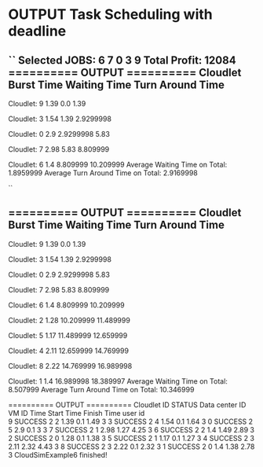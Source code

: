 # OUTPUT Task Scheduling with deadline
``
Selected JOBS: 
6 7 0 3 9 
Total Profit: 12084
========== OUTPUT ==========
Cloudlet 	 Burst Time 	 Waiting Time 	 Turn Around Time
-------------------------------------------------------------------

Cloudlet: 9		1.39		0.0		1.39


Cloudlet: 3		1.54		1.39		2.9299998


Cloudlet: 0		2.9		2.9299998		5.83


Cloudlet: 7		2.98		5.83		8.809999


Cloudlet: 6		1.4		8.809999		10.209999
Average Waiting Time on Total: 1.8959999
Average Turn Around Time on Total: 2.9169998

``


========== OUTPUT ==========
Cloudlet 	 Burst Time 	 Waiting Time 	 Turn Around Time
-------------------------------------------------------------------

Cloudlet: 9		1.39		0.0		1.39


Cloudlet: 3		1.54		1.39		2.9299998


Cloudlet: 0		2.9		2.9299998		5.83


Cloudlet: 7		2.98		5.83		8.809999


Cloudlet: 6		1.4		8.809999		10.209999


Cloudlet: 2		1.28		10.209999		11.489999


Cloudlet: 5		1.17		11.489999		12.659999


Cloudlet: 4		2.11		12.659999		14.769999


Cloudlet: 8		2.22		14.769999		16.989998


Cloudlet: 1		1.4		16.989998		18.389997
Average Waiting Time on Total: 8.507999
Average Turn Around Time on Total: 10.346999

========== OUTPUT ==========
Cloudlet ID    STATUS    Data center ID    VM ID        Time    Start Time    Finish Time    user id    
    9        SUCCESS        2            2            1.39        0.1            1.49    3
    3        SUCCESS        2            4            1.54        0.1            1.64    3
    0        SUCCESS        2            5            2.9        0.1            3    3
    7        SUCCESS        2            1            2.98        1.27            4.25    3
    6        SUCCESS        2            2            1.4        1.49            2.89    3
    2        SUCCESS        2            0            1.28        0.1            1.38    3
    5        SUCCESS        2            1            1.17        0.1            1.27    3
    4        SUCCESS        2            3            2.11        2.32            4.43    3
    8        SUCCESS        2            3            2.22        0.1            2.32    3
    1        SUCCESS        2            0            1.4        1.38            2.78    3
CloudSimExample6 finished!

